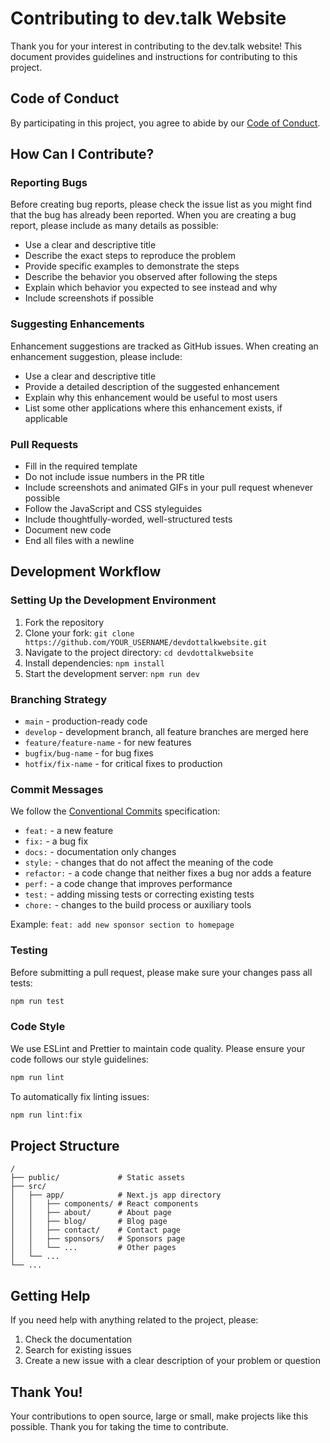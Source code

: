 # Contributing to dev.talk Website

Thank you for your interest in contributing to the dev.talk website! This document provides guidelines and instructions for contributing to this project.

## Code of Conduct

By participating in this project, you agree to abide by our [Code of Conduct](CODE_OF_CONDUCT.md).

## How Can I Contribute?

### Reporting Bugs

Before creating bug reports, please check the issue list as you might find that the bug has already been reported. When you are creating a bug report, please include as many details as possible:

- Use a clear and descriptive title
- Describe the exact steps to reproduce the problem
- Provide specific examples to demonstrate the steps
- Describe the behavior you observed after following the steps
- Explain which behavior you expected to see instead and why
- Include screenshots if possible

### Suggesting Enhancements

Enhancement suggestions are tracked as GitHub issues. When creating an enhancement suggestion, please include:

- Use a clear and descriptive title
- Provide a detailed description of the suggested enhancement
- Explain why this enhancement would be useful to most users
- List some other applications where this enhancement exists, if applicable

### Pull Requests

- Fill in the required template
- Do not include issue numbers in the PR title
- Include screenshots and animated GIFs in your pull request whenever possible
- Follow the JavaScript and CSS styleguides
- Include thoughtfully-worded, well-structured tests
- Document new code
- End all files with a newline

## Development Workflow

### Setting Up the Development Environment

1. Fork the repository
2. Clone your fork: `git clone https://github.com/YOUR_USERNAME/devdottalkwebsite.git`
3. Navigate to the project directory: `cd devdottalkwebsite`
4. Install dependencies: `npm install`
5. Start the development server: `npm run dev`

### Branching Strategy

- `main` - production-ready code
- `develop` - development branch, all feature branches are merged here
- `feature/feature-name` - for new features
- `bugfix/bug-name` - for bug fixes
- `hotfix/fix-name` - for critical fixes to production

### Commit Messages

We follow the [Conventional Commits](https://www.conventionalcommits.org/) specification:

- `feat:` - a new feature
- `fix:` - a bug fix
- `docs:` - documentation only changes
- `style:` - changes that do not affect the meaning of the code
- `refactor:` - a code change that neither fixes a bug nor adds a feature
- `perf:` - a code change that improves performance
- `test:` - adding missing tests or correcting existing tests
- `chore:` - changes to the build process or auxiliary tools

Example: `feat: add new sponsor section to homepage`

### Testing

Before submitting a pull request, please make sure your changes pass all tests:

```bash
npm run test
```

### Code Style

We use ESLint and Prettier to maintain code quality. Please ensure your code follows our style guidelines:

```bash
npm run lint
```

To automatically fix linting issues:

```bash
npm run lint:fix
```

## Project Structure

```
/
├── public/             # Static assets
├── src/
│   ├── app/            # Next.js app directory
│   │   ├── components/ # React components
│   │   ├── about/      # About page
│   │   ├── blog/       # Blog page
│   │   ├── contact/    # Contact page
│   │   ├── sponsors/   # Sponsors page
│   │   └── ...         # Other pages
│   └── ...
└── ...
```

## Getting Help

If you need help with anything related to the project, please:

1. Check the documentation
2. Search for existing issues
3. Create a new issue with a clear description of your problem or question

## Thank You!

Your contributions to open source, large or small, make projects like this possible. Thank you for taking the time to contribute.
